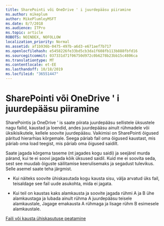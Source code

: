 ```yaml
---
title: SharePointi või OneDrive ' i juurdepääsu piiramine
ms.author: mikeplum
author: MikePlumleyMSFT
ms.date: 8/7/2018
ms.audience: ITPro
ms.topic: article
ROBOTS: NOINDEX, NOFOLLOW
localization_priority: Normal
ms.assetid: af1b936b-0475-497b-a6d3-e671aef7b717
ms.openlocfilehash: e5458226fe33bd5cb3da1f608fb113b888fbfd16
ms.sourcegitcommit: 037331d71f06750d972c0b6278b23bb15c4806ca
ms.translationtype: MT
ms.contentlocale: et-EE
ms.lasthandoff: 10/18/2019
ms.locfileid: "36551447"
---
```

# <a name="restrict-access-in-sharepoint-or-onedrive"></a>SharePointi või OneDrive ' i juurdepääsu piiramine

SharePointis ja OneDrive ' is saate piirata juurdepääsu sellistele üksustele nagu failid, kaustad ja loendid, andes juurdepääsu ainult rühmadele või üksikisikutele, kellele soovite juurdepääsu. Vaikimisi on SharePointi õigused päritud hierarhias kõrgemale. Seega päriab fail oma õigused kaustast, mis päriab oma load teegist, mis päriab oma õigused saidilt.
  
Saate jagada kõrgema taseme (nt jagades kogu saidi) ja seejärel murda pärand, kui te ei soovi jagada kõik üksused saidil. Kuid me ei soovita seda, sest see muudab õiguste säilitamise keerulisemaks ja segadust tulevikus. Selle asemel saate teha järgmist.
  
- Kui näiteks soovite ühiskasutada kogu kausta sisu, välja arvatud üks fail, teisaldage see fail uude asukohta, mida ei jagata.
    
- Kui teil on kaustas kaks alamkausta ja soovite jagada rühmi A ja B ühe alamkaustaga ja lubada ainult rühma A juurdepääsu teisele alamkaustale, Jagage emakausta A rühmaga ja lisage rühm B esimesele alamkaustale.
    
[Faili või kausta ühiskasutuse peatamine](https://go.microsoft.com/fwlink/?linkid=2008861)
  

